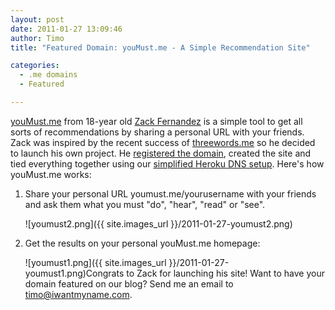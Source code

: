```yaml
---
layout: post
date: 2011-01-27 13:09:46
author: Timo
title: "Featured Domain: youMust.me - A Simple Recommendation Site"

categories:
  - .me domains
  - Featured

---
```


[youMust.me](http://youmust.me) from 18-year old [Zack Fernandez](http://twitter.com/#!/zackfern) is a simple tool to get all sorts of recommendations by sharing a personal URL with your friends. Zack was inspired by the recent success of [threewords.me](http://threewords.me) so he decided to launch his own project. He [registered the domain](https://iwantmyname.com), created the site and tied everything together using our [simplified Heroku DNS setup](https://iwantmyname.com/services/developer/heroku-cloud-hosting-custom-domain).
Here's how youMust.me works:


1.  Share your personal URL youmust.me/yourusername with your friends and ask them what you must "do", "hear", "read" or "see".

    ![youmust2.png]({{ site.images_url }}/2011-01-27-youmust2.png)
2.  Get the results on your personal youMust.me homepage:

    ![youmust1.png]({{ site.images_url }}/2011-01-27-youmust1.png)Congrats to Zack for launching his site! Want to have your domain featured on our blog? Send me an email to [timo@iwantmyname.com](mailto:timo@iwantmyname.com). 
